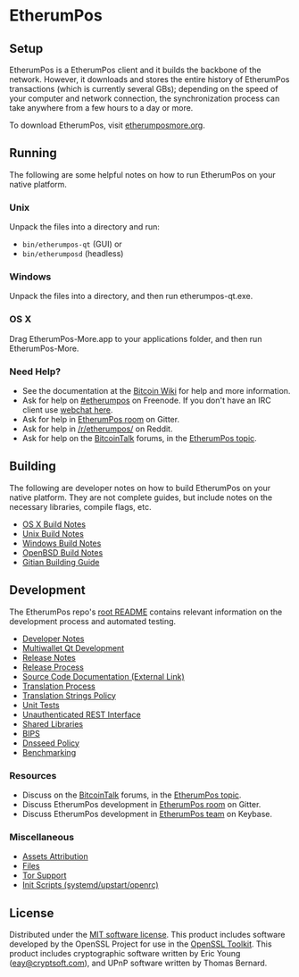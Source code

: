 EtherumPos
=============

Setup
---------------------
EtherumPos is a EtherumPos client and it builds the backbone of the network. However, it downloads and stores the entire history of EtherumPos transactions (which is currently several GBs); depending on the speed of your computer and network connection, the synchronization process can take anywhere from a few hours to a day or more.

To download EtherumPos, visit [etherumposmore.org](https://etherumposcoin.com).

Running
---------------------
The following are some helpful notes on how to run EtherumPos on your native platform.

### Unix

Unpack the files into a directory and run:

- `bin/etherumpos-qt` (GUI) or
- `bin/etherumposd` (headless)

### Windows

Unpack the files into a directory, and then run etherumpos-qt.exe.

### OS X

Drag EtherumPos-More.app to your applications folder, and then run EtherumPos-More.

### Need Help?

* See the documentation at the [Bitcoin Wiki](https://en.bitcoin.it/wiki/Main_Page)
for help and more information.
* Ask for help on [#etherumpos](http://webchat.freenode.net?channels=etherumpos) on Freenode. If you don't have an IRC client use [webchat here](http://webchat.freenode.net?channels=etherumpos).
* Ask for help in [EtherumPos room](https://gitter.im/EtherumPos_Hub) on Gitter.
* Ask for help in [/r/etherumpos/](https://nm.reddit.com/r/etherumpos/) on Reddit.
* Ask for help on the [BitcoinTalk](https://bitcointalk.org/) forums, in the [EtherumPos topic](https://bitcointalk.org/index.php?topic=3017838.new#new).

Building
---------------------
The following are developer notes on how to build EtherumPos on your native platform. They are not complete guides, but include notes on the necessary libraries, compile flags, etc.

- [OS X Build Notes](build-osx.md)
- [Unix Build Notes](build-unix.md)
- [Windows Build Notes](build-windows.md)
- [OpenBSD Build Notes](build-openbsd.md)
- [Gitian Building Guide](gitian-building.md)

Development
---------------------
The EtherumPos repo's [root README](/README.md) contains relevant information on the development process and automated testing.

- [Developer Notes](developer-notes.md)
- [Multiwallet Qt Development](multiwallet-qt.md)
- [Release Notes](release-notes.md)
- [Release Process](release-process.md)
- [Source Code Documentation (External Link)](https://dev.visucore.com/bitcoin/doxygen/)
- [Translation Process](translation_process.md)
- [Translation Strings Policy](translation_strings_policy.md)
- [Unit Tests](unit-tests.md)
- [Unauthenticated REST Interface](REST-interface.md)
- [Shared Libraries](shared-libraries.md)
- [BIPS](bips.md)
- [Dnsseed Policy](dnsseed-policy.md)
- [Benchmarking](benchmarking.md)

### Resources
* Discuss on the [BitcoinTalk](https://bitcointalk.org/) forums, in the [EtherumPos topic](https://bitcointalk.org/index.php?topic=3017838.new#new).
* Discuss EtherumPos development in [EtherumPos room](https://gitter.im/EtherumPos_Hub) on Gitter.
* Discuss EtherumPos development in [EtherumPos team](https://keybase.io/team/etherumpos) on Keybase.

### Miscellaneous
- [Assets Attribution](assets-attribution.md)
- [Files](files.md)
- [Tor Support](tor.md)
- [Init Scripts (systemd/upstart/openrc)](init.md)

License
---------------------
Distributed under the [MIT software license](http://www.opensource.org/licenses/mit-license.php).
This product includes software developed by the OpenSSL Project for use in the [OpenSSL Toolkit](https://www.openssl.org/). This product includes
cryptographic software written by Eric Young ([eay@cryptsoft.com](mailto:eay@cryptsoft.com)), and UPnP software written by Thomas Bernard.
